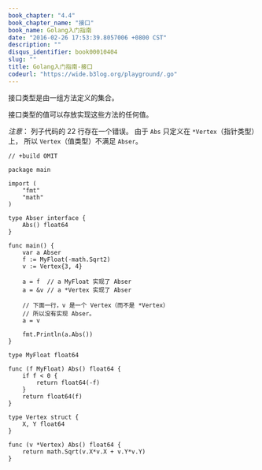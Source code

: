 ```yaml
---
book_chapter: "4.4"
book_chapter_name: "接口"
book_name: Golang入门指南
date: "2016-02-26 17:53:39.8057006 +0800 CST"
description: ""
disqus_identifier: book00010404
slug: ""
title: Golang入门指南-接口
codeurl: "https://wide.b3log.org/playground/.go"
---
```





接口类型是由一组方法定义的集合。

接口类型的值可以存放实现这些方法的任何值。

*注意*： 列子代码的 22 行存在一个错误。
由于 `Abs` 只定义在 `*Vertex`（指针类型）上，
所以 `Vertex`（值类型）不满足 `Abser`。

```
// +build OMIT

package main

import (
	"fmt"
	"math"
)

type Abser interface {
	Abs() float64
}

func main() {
	var a Abser
	f := MyFloat(-math.Sqrt2)
	v := Vertex{3, 4}

	a = f  // a MyFloat 实现了 Abser
	a = &v // a *Vertex 实现了 Abser

	// 下面一行，v 是一个 Vertex（而不是 *Vertex）
	// 所以没有实现 Abser。
	a = v

	fmt.Println(a.Abs())
}

type MyFloat float64

func (f MyFloat) Abs() float64 {
	if f < 0 {
		return float64(-f)
	}
	return float64(f)
}

type Vertex struct {
	X, Y float64
}

func (v *Vertex) Abs() float64 {
	return math.Sqrt(v.X*v.X + v.Y*v.Y)
}

```

